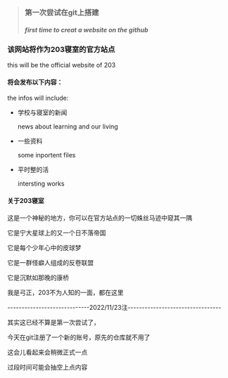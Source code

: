 > ### 第一次尝试在git上搭建
> ##### first time to creat a website on the github
### 该网站将作为203寝室的官方站点
this will be the official website of 203

 
#### 将会发布以下内容：

the infos will include:
- 学校与寝室的新闻

  news about learning and our living
- 一些资料

  some inportent files
- 平时整的活

  intersting works


 
#### 关于203寝室
这是一个神秘的地方，你可以在官方站点的一切蛛丝马迹中窥其一隅

它是宁大星球上的又一个日不落帝国

它是每个少年心中的皮球梦

它是一群怪癖人组成的反卷联盟

它是沉默如那晚的康桥



我是弓正，203不为人知的一面，都在这里
  
  
-----------------------------2022/11/23注---------------------------------
 
其实这已经不算是第一次尝试了，

今天在git注册了一个新的账号，原先的仓库就不用了

这会儿看起来会稍微正式一点


过段时间可能会抽空上点内容
